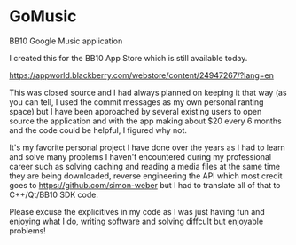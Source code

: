 # GoMusic
BB10 Google Music application

I created this for the BB10 App Store which is still available today.

https://appworld.blackberry.com/webstore/content/24947267/?lang=en

This was closed source and I had always planned on keeping it that way (as you can tell, I used the commit messages as my own personal ranting space) but I have been approached by several existing users to open source the application and with the app making about $20 every 6 months and the code could be helpful, I figured why not.

It's my favorite personal project I have done over the years as I had to learn and solve many problems I haven't encountered during my
professional career such as solving caching and reading a media files at the same time they are being downloaded, reverse engineering the API which most credit goes to https://github.com/simon-weber but I had to translate all of that to C++/Qt/BB10 SDK code.

Please excuse the explicitives in my code as I was just having fun and enjoying what I do, writing software and solving diffcult but enjoyable problems!
